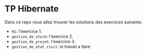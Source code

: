# TP Hibernate 

Dans ce repo vous allez trouver les solutions des exercices suivants:

- `H1`: l'exercice 1.
- `gestion_de_stock`: l'exercice 2.
- `gestion_de_projet`: l'exercice 3.
- `gestion_de_etat_civil`: le travail a faire 